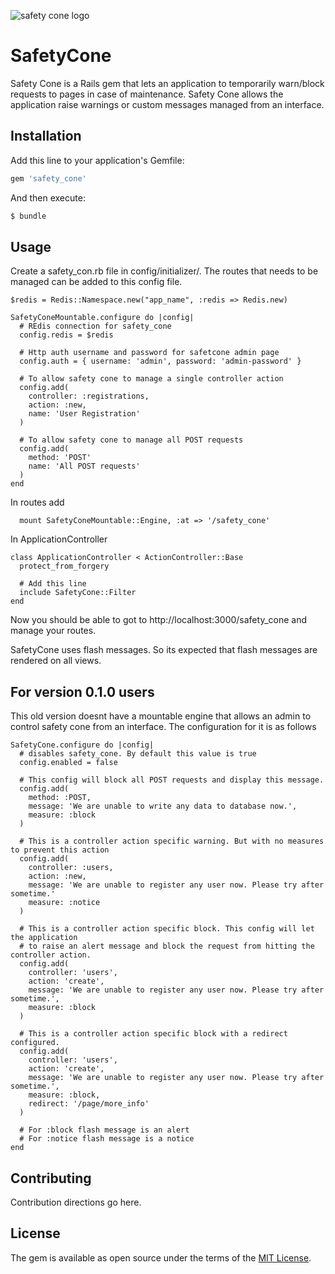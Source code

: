 ![safety cone logo](https://raw.githubusercontent.com/boost/safety_cone/master/app/assets/images/safety_cone/logo.png) 
#  SafetyCone 

Safety Cone is a Rails gem that lets an application to temporarily warn/block requests to pages in case of maintenance. Safety Cone allows the application raise warnings or custom messages managed from an interface.

## Installation
Add this line to your application's Gemfile:

```ruby
gem 'safety_cone'
```

And then execute:
```bash
$ bundle
```

## Usage

Create a safety_con.rb file in config/initializer/. The routes that needs to be managed can be added to this config file.

```
$redis = Redis::Namespace.new("app_name", :redis => Redis.new)

SafetyConeMountable.configure do |config|
  # REdis connection for safety_cone
  config.redis = $redis

  # Http auth username and password for safetcone admin page
  config.auth = { username: 'admin', password: 'admin-password' }

  # To allow safety cone to manage a single controller action
  config.add(
    controller: :registrations,
    action: :new,
    name: 'User Registration'
  )

  # To allow safety cone to manage all POST requests
  config.add(
    method: 'POST'
    name: 'All POST requests'
  )  
end
```

In routes add

```
  mount SafetyConeMountable::Engine, :at => '/safety_cone'
```

In ApplicationController

```
class ApplicationController < ActionController::Base
  protect_from_forgery

  # Add this line
  include SafetyCone::Filter
end
```

Now you should be able to got to http://localhost:3000/safety_cone and manage your routes.


SafetyCone uses flash messages. So its expected that flash messages are rendered on all views.


## For version 0.1.0 users

This old version doesnt have a mountable engine that allows an admin to control safety cone from an interface. The configuration for it is as follows


```
SafetyCone.configure do |config|
  # disables safety_cone. By default this value is true
  config.enabled = false

  # This config will block all POST requests and display this message.
  config.add(
    method: :POST,
    message: 'We are unable to write any data to database now.',
    measure: :block
  )

  # This is a controller action specific warning. But with no measures to prevent this action
  config.add(
    controller: :users,
    action: :new,
    message: 'We are unable to register any user now. Please try after sometime.'
    measure: :notice
  )

  # This is a controller action specific block. This config will let the application
  # to raise an alert message and block the request from hitting the controller action.
  config.add(
    controller: 'users',
    action: 'create',
    message: 'We are unable to register any user now. Please try after sometime.',
    measure: :block
  )

  # This is a controller action specific block with a redirect configured.
  config.add(
    controller: 'users',
    action: 'create',
    message: 'We are unable to register any user now. Please try after sometime.',
    measure: :block,
    redirect: '/page/more_info'
  )

  # For :block flash message is an alert
  # For :notice flash message is a notice
end
```


## Contributing
Contribution directions go here.

## License
The gem is available as open source under the terms of the [MIT License](http://opensource.org/licenses/MIT).
